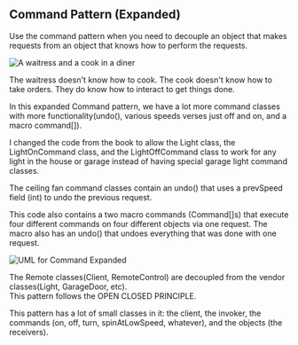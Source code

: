 ## Command Pattern (Expanded)

Use the command pattern when you need to decouple an object that makes requests from an
object that knows how to perform the requests.

![A waitress and a cook in a diner](https://user-images.githubusercontent.com/22779199/36813758-98596720-1ca3-11e8-85f3-5fce11568654.PNG)  

The waitress doesn't know how to cook.  The cook doesn't know how to take orders. They do know how to interact to get things done.

In this expanded Command pattern, we have a lot more command classes with more functionality(undo(), 
various speeds verses just off and on, and a macro command[]).

I changed the code from the book to allow the Light class, the LightOnCommand class, and the 
LightOffCommand class to work for any light in the house or garage instead of having special 
garage light command classes.

The ceiling fan command classes contain an undo() that uses a prevSpeed field (int) to undo 
the previous request.

This code also contains a two macro commands (Command[]s) that execute four different commands 
on four different objects via one request.  The macro also has an undo() that undoes everything 
that was done with one request.
 

![UML for Command Expanded](https://user-images.githubusercontent.com/22779199/36164358-19d39a6e-10ba-11e8-8979-fe082db88b6d.jpg)


The Remote classes(Client, RemoteControl) are decoupled from the vendor classes(Light, GarageDoor, etc).  
This pattern follows the OPEN CLOSED PRINCIPLE.

This pattern has a lot of small classes in it: the client, the invoker, the commands (on, off, turn, 
spinAtLowSpeed, whatever), and the objects (the receivers).





